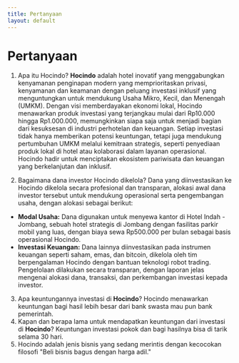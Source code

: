 ```yaml
---
title: Pertanyaan
layout: default
---
```


# Pertanyaan

1. Apa itu Hocindo? **Hocindo** adalah hotel inovatif yang menggabungkan kenyamanan penginapan modern yang memprioritaskan privasi, kenyamanan dan keamanan dengan peluang investasi inklusif yang menguntungkan untuk mendukung Usaha Mikro, Kecil, dan Menengah (UMKM). Dengan visi memberdayakan ekonomi lokal, Hocindo menawarkan produk investasi yang terjangkau mulai dari Rp10.000 hingga Rp1.000.000, memungkinkan siapa saja untuk menjadi bagian dari kesuksesan di industri perhotelan dan keuangan. Setiap investasi tidak hanya memberikan potensi keuntungan, tetapi juga mendukung pertumbuhan UMKM melalui kemitraan strategis, seperti penyediaan produk lokal di hotel atau kolaborasi dalam layanan operasional. Hocindo hadir untuk menciptakan ekosistem pariwisata dan keuangan yang berkelanjutan dan inklusif.

2. Bagaimana dana investor Hocindo dikelola?
Dana yang diinvestasikan ke Hocindo dikelola secara profesional dan transparan, alokasi awal dana investor tersebut untuk mendukung operasional serta pengembangan usaha, dengan alokasi sebagai berikut: 
- **Modal Usaha:** Dana digunakan untuk menyewa kantor di Hotel Indah - Jombang, sebuah hotel strategis di Jombang dengan fasilitas parkir mobil yang luas, dengan biaya sewa Rp500.000 per bulan sebagai basis operasional Hocindo. 
- **Investasi Keuangan:** Dana lainnya diinvestasikan pada instrumen keuangan seperti saham, emas, dan bitcoin, dikelola oleh tim berpengalaman Hocindo dengan bantuan teknologi robot trading. Pengelolaan dilakukan secara transparan, dengan laporan jelas mengenai alokasi dana, transaksi, dan perkembangan investasi kepada investor.

3. Apa keuntungannya investasi di **Hocindo**? Hocindo menawarkan keuntungan bagi hasil lebih besar dari bank swasta mau pun bank pemerintah.
4. Kapan dan berapa lama untuk mendapatkan keuntungan dari investasi di **Hocindo**? Keuntungan investasi pokok dan bagi hasilnya bisa di tarik selama 30 hari.
5. Hocindo adalah jenis bisnis yang sedang merintis dengan kecocokan filosofi "Beli bisnis bagus dengan harga adil."




